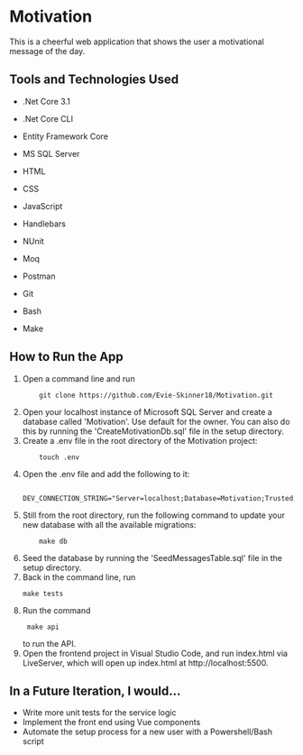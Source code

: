 # Motivation

This is a cheerful web application that shows the user a motivational message of the day.

## Tools and Technologies Used
- .Net Core 3.1
- .Net Core CLI
- Entity Framework Core
- MS SQL Server

- HTML
- CSS
- JavaScript
- Handlebars

- NUnit
- Moq
- Postman
- Git
- Bash
- Make


## How to Run the App
1. Open a command line and run
    ```
        git clone https://github.com/Evie-Skinner18/Motivation.git
    ```
2. Open your localhost instance of Microsoft SQL Server and create a database called 'Motivation'. Use default for the owner. You can also do this by running the 'CreateMotivationDb.sql' file in the setup directory.
3. Create a .env file in the root directory of the Motivation project:
    ```
        touch .env
    ```
4. Open the .env file and add the following to it:
    ```
        DEV_CONNECTION_STRING="Server=localhost;Database=Motivation;Trusted_Connection=True;"
    ```
5. Still from the root directory, run the following command to update your new database with all the available migrations:
    ```
        make db
    ```
6. Seed the database by running the 'SeedMessagesTable.sql' file in the setup directory.
7. Back in the command line, run
	```
	make tests
	```
8. Run the command
   ```
	make api
   ```
   to run the API.
9. Open the frontend project in Visual Studio Code, and run index.html via LiveServer, which will open up index.html at http://localhost:5500.




## In a Future Iteration, I would...
- Write more unit tests for the service logic
- Implement the front end using Vue components
- Automate the setup process for a new user with a Powershell/Bash script

